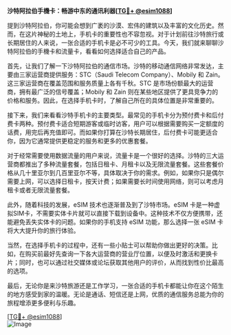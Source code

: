 **沙特阿拉伯手機卡：畅游中东的通讯利器[[TG💪+ @esim1088](https://t.me/s/esim1088)]**

提到沙特阿拉伯，你可能会想到广袤的沙漠、宏伟的建筑以及丰富的文化历史。然而，在这片神秘的土地上，手机卡的重要性也不容忽视。对于计划前往沙特旅行或长期居住的人来说，一张合适的手机卡是必不可少的工具。今天，我们就来聊聊沙特阿拉伯的手機卡和流量卡，看看如何选择适合自己的产品。

首先，让我们了解一下沙特阿拉伯的通信市场。沙特的移动通信网络非常发达，主要由三家运营商提供服务：STC（Saudi Telecom Company）、Mobily 和 Zain。这三家运营商在覆盖范围和服务质量上各有千秋。STC 是市场份额最大的运营商，拥有最广泛的信号覆盖；Mobily 和 Zain 则在某些地区提供了更具竞争力的价格和服务。因此，在选择手机卡时，了解自己所在的具体位置是非常重要的。

接下来，我们来看看沙特手机卡的主要类型。最常见的手机卡分为预付费卡和后付费卡两种。预付费卡适合短期游客或临时访客，用户可以根据需要购买一定额度的话费，用完后再充值即可。而如果你打算在沙特长期居住，后付费卡可能更适合你，因为它通常提供更稳定的服务和更多的优惠套餐。

对于经常需要使用数据流量的用户来说，流量卡是一个很好的选择。沙特的三大运营商都推出了多种流量套餐，包括日租卡、月租卡以及无限流量套餐。这些套餐价格从几十里亚尔到几百里亚尔不等，具体取决于你的需求。例如，如果你只是偶尔需要上网，可以选择日租卡，按天计费；如果需要长时间使用网络，则可以考虑月租卡或者无限流量套餐。

此外，随着科技的发展，eSIM 技术也逐渐普及到了沙特市场。eSIM 卡是一种虚拟SIM卡，不需要实体卡片就可以直接下载到设备中。这种技术不仅方便携带，还能避免丢失实体卡的问题。如果你的手机支持 eSIM 功能，那么选择一张 eSIM 卡将大大提升你的旅行体验。

当然，在选择手机卡的过程中，还有一些小贴士可以帮助你做出更好的决策。比如，在购买前最好先查询一下各大运营商的营业厅位置，以便及时激活和更换卡片；同时，也可以通过社交媒体或论坛获取其他用户的评价，从而找到性价比最高的选项。

最后，无论你是来沙特旅游还是工作学习，一张合适的手机卡都能让你在这个陌生的地方感受到家的温暖。无论是通话、短信还是上网，优质的通信服务总能为你的旅程增添更多便利与乐趣。

[[TG💪+ @esim1088](https://t.me/s/esim1088)]  
![Image](https://i.postimg.cc/4NQfJmqS/Snipaste-2025-05-13-00-14-12.png)